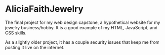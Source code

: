 # AliciaFaithJewelry
The final project for my web design capstone, a hypothetical website for my jewelry business/hobby.  It is a good example of my HTML, JavaScript, and CSS skills.

As a slightly older project, it has a couple security issues that keep me from posting it live on the internet.
